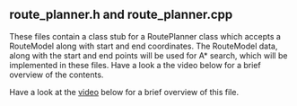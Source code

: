 ## route_planner.h and route_planner.cpp
These files contain a class stub for a RoutePlanner class which accepts a RouteModel along with start and end coordinates. The RouteModel data, along with the start and end points will be used for A* search, which will be implemented in these files. Have a look a the video below for a brief overview of the contents.

Have a look at the [video](https://www.bootcampai.org/courses/c-developer-nanodegree-program/lesson/03-4-io2d-starter-code/) below for a brief overview of this file.
